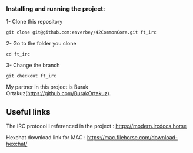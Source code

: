 ### Installing and running the project:

1- Clone this repository
```
git clone git@github.com:enverbey/42CommonCore.git ft_irc
```

2- Go to the folder you clone
```
cd ft_irc
```

3- Change the branch
```
git checkout ft_irc
```

My partner in this project is Burak Ortakuz(https://github.com/BurakOrtakuz).

## Useful links
The IRC protocol I referenced in the project : https://modern.ircdocs.horse

Hexchat download link for MAC : https://mac.filehorse.com/download-hexchat/
